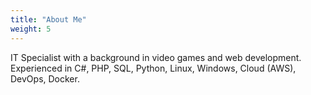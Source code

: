 ```yaml
---
title: "About Me"
weight: 5
---
```


IT Specialist with a background in video games and web development. Experienced in C#, PHP, SQL, Python, Linux, Windows, Cloud (AWS), DevOps, Docker.
